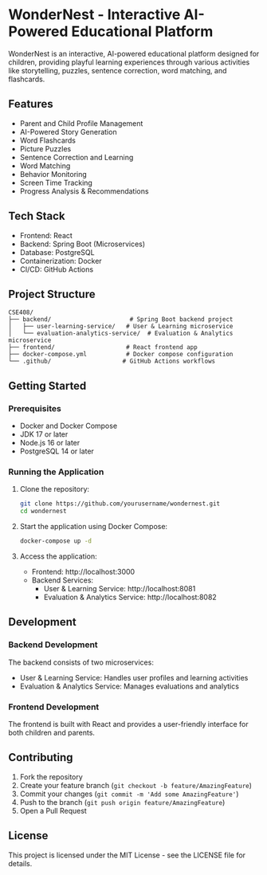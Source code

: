# WonderNest - Interactive AI-Powered Educational Platform

WonderNest is an interactive, AI-powered educational platform designed for children, providing playful learning experiences through various activities like storytelling, puzzles, sentence correction, word matching, and flashcards.

## Features

- Parent and Child Profile Management 
- AI-Powered Story Generation 
- Word Flashcards
- Picture Puzzles
- Sentence Correction and Learning
- Word Matching
- Behavior Monitoring
- Screen Time Tracking
- Progress Analysis & Recommendations

## Tech Stack

- Frontend: React
- Backend: Spring Boot (Microservices)
- Database: PostgreSQL
- Containerization: Docker
- CI/CD: GitHub Actions

## Project Structure 

```
CSE408/
├── backend/                      # Spring Boot backend project
│   ├── user-learning-service/   # User & Learning microservice
│   └── evaluation-analytics-service/  # Evaluation & Analytics microservice
├── frontend/                    # React frontend app
├── docker-compose.yml           # Docker compose configuration
└── .github/                    # GitHub Actions workflows
```

## Getting Started

### Prerequisites

- Docker and Docker Compose
- JDK 17 or later
- Node.js 16 or later
- PostgreSQL 14 or later

### Running the Application

1. Clone the repository:
   ```bash
   git clone https://github.com/yourusername/wondernest.git
   cd wondernest
   ```

2. Start the application using Docker Compose:
   ```bash
   docker-compose up -d
   ```

3. Access the application:
   - Frontend: http://localhost:3000
   - Backend Services: 
     - User & Learning Service: http://localhost:8081
     - Evaluation & Analytics Service: http://localhost:8082

## Development

### Backend Development

The backend consists of two microservices:
- User & Learning Service: Handles user profiles and learning activities
- Evaluation & Analytics Service: Manages evaluations and analytics

### Frontend Development

The frontend is built with React and provides a user-friendly interface for both children and parents.

## Contributing

1. Fork the repository
2. Create your feature branch (`git checkout -b feature/AmazingFeature`)
3. Commit your changes (`git commit -m 'Add some AmazingFeature'`)
4. Push to the branch (`git push origin feature/AmazingFeature`)
5. Open a Pull Request

## License

This project is licensed under the MIT License - see the LICENSE file for details.
